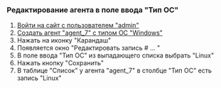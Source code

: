 ### Редактирование агента в поле ввода "Тип ОС"

1. [Войти на сайт с пользователем "admin"](../../../../0.%20Шаги/1.%20Войти%20на%20сайт%20с%20пользователем%20username.md)
1. [Создать агент "agent_7" с типом ОС "Windows"](../../../../0.%20Шаги/3.%20Создать%20агент%20$agent%20с%20типом%20ОС%20os_type.md)
1. Нажать на иконку "Карандаш"
1. Появляется окно "Редактировать запись # ... "
1. В поле ввода "Тип ОС" из выпадающего списка выбрать "Linux"
1. Нажать кнопку "Сохранить"
1. В таблице "Список" у агента "agent_7" в столбце "Тип ОС" есть запись "Linux"